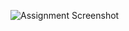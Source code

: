 ![Assignment Screenshot](https://github.com/jayeshpaluru/CS1337VanLe/blob/main/Assignment%203/Screenshot%202023-04-11%20at%2011.58.08%20PM.png)
